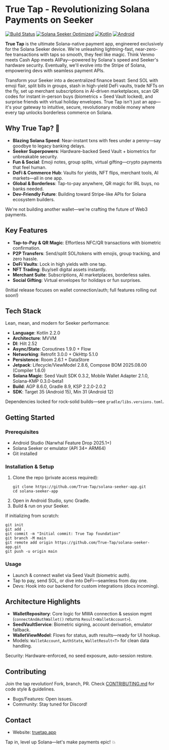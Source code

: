 # True Tap - Revolutionizing Solana Payments on Seeker

[![Build Status](https://img.shields.io/github/actions/workflow/status/True-Tap/solana-seeker-app/build.yml?label=Build)](https://github.com/True-Tap/solana-seeker-app/actions)
[![Solana Seeker Optimized](https://img.shields.io/badge/Optimized%20for-Solana%20Seeker-orange.svg)](https://solana.com/seeker)
[![Kotlin](https://img.shields.io/badge/Kotlin-2.2.0-purple.svg)](https://kotlinlang.org/)
[![Android](https://img.shields.io/badge/Android-SDK%2035-green.svg)](https://developer.android.com/about/versions/15)

**True Tap** is the ultimate Solana-native payment app, engineered exclusively for the Solana Seeker device. We're unleashing lightning-fast, near-zero-fee transactions with taps so smooth, they feel like magic. Think Venmo meets Cash App meets AliPay—powered by Solana's speed and Seeker's hardware security. Eventually, we'll evolve into the Stripe of Solana, empowering devs with seamless payment APIs.

Transform your Seeker into a decentralized finance beast: Send SOL with emoji flair, split bills in groups, stash in high-yield DeFi vaults, trade NFTs on the fly, set up merchant subscriptions in AI-driven marketplaces, scan QR codes for instant in-person buys (biometrics + Seed Vault locked), and surprise friends with virtual holiday envelopes. True Tap isn't just an app—it's your gateway to intuitive, secure, revolutionary mobile money where every tap unlocks borderless commerce on Solana.

## Why True Tap? 🚀
- **Blazing Solana Speed**: Near-instant txns with fees under a penny—say goodbye to legacy banking delays.
- **Seeker Superpowers**: Hardware-backed Seed Vault + biometrics for unbreakable security.
- **Fun & Social**: Emoji notes, group splits, virtual gifting—crypto payments that feel human.
- **DeFi & Commerce Hub**: Vaults for yields, NFT flips, merchant tools, AI markets—all in one app.
- **Global & Borderless**: Tap-to-pay anywhere, QR magic for IRL buys, no banks needed.
- **Dev-Friendly Future**: Building toward Stripe-like APIs for Solana ecosystem builders.

We're not building another wallet—we're crafting the future of Web3 payments.

## Key Features
- **Tap-to-Pay & QR Magic**: Effortless NFC/QR transactions with biometric confirmation.
- **P2P Transfers**: Send/split SOL/tokens with emojis, group tracking, and zero hassle.
- **DeFi Vaults**: Lock in high yields with one tap.
- **NFT Trading**: Buy/sell digital assets instantly.
- **Merchant Suite**: Subscriptions, AI marketplaces, borderless sales.
- **Social Gifting**: Virtual envelopes for holidays or fun surprises.

(Initial release focuses on wallet connection/auth; full features rolling out soon!)

## Tech Stack
Lean, mean, and modern for Seeker performance:
- **Language**: Kotlin 2.2.0
- **Architecture**: MVVM
- **DI**: Hilt 2.52
- **Async/State**: Coroutines 1.9.0 + Flow
- **Networking**: Retrofit 3.0.0 + OkHttp 5.1.0
- **Persistence**: Room 2.6.1 + DataStore
- **Jetpack**: Lifecycle/ViewModel 2.8.6, Compose BOM 2025.08.00 (Compiler 1.6.0)
- **Solana Magic**: Seed Vault SDK 0.3.2, Mobile Wallet Adapter 2.1.0, Solana-KMP 0.3.0-beta1
- **Build**: AGP 8.6.0, Gradle 8.9, KSP 2.2.0-2.0.2
- **SDK**: Target 35 (Android 15), Min 31 (Android 12)

Dependencies locked for rock-solid builds—see `gradle/libs.versions.toml`.

## Getting Started
### Prerequisites
- Android Studio (Narwhal Feature Drop 2025.1+)
- Solana Seeker or emulator (API 34+ ARM64)
- Git installed

### Installation & Setup
1. Clone the repo (private access required):
   ```
   git clone https://github.com/True-Tap/solana-seeker-app.git
   cd solana-seeker-app
   ```
2. Open in Android Studio, sync Gradle.
3. Build & run on your Seeker.

If initializing from scratch:
```
git init
git add .
git commit -m "Initial commit: True Tap foundation"
git branch -M main
git remote add origin https://github.com/True-Tap/solana-seeker-app.git
git push -u origin main
```

### Usage
- Launch & connect wallet via Seed Vault (biometric auth).
- Tap to pay, send SOL, or dive into DeFi—seamless from day one.
- Devs: Hook into our backend for custom integrations (docs incoming).

## Architecture Highlights
- **WalletRepository**: Core logic for MWA connection & session mgmt (`connectAndAuthWallet()` returns `Result<WalletAccount>`).
- **SeedVaultService**: Biometric signing, account derivation, emulator fallback.
- **WalletViewModel**: Flows for status, auth results—ready for UI hookup.
- Models: `WalletAccount`, `AuthState`, `WalletResult<T>` for clean data handling.

Security: Hardware-enforced, no seed exposure, auto-session restore.

## Contributing
Join the tap revolution! Fork, branch, PR. Check [CONTRIBUTING.md](CONTRIBUTING.md) for code style & guidelines.
- Bugs/Features: Open issues.
- Community: Stay tuned for Discord!

## Contact
- Website: [truetap.app](https://truetap.app)

Tap in, level up Solana—let's make payments epic! 💥